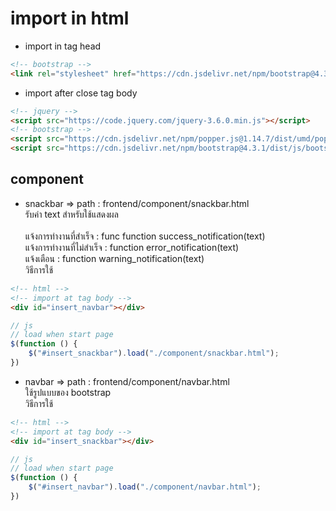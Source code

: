 # import in html

* import in tag head

```html
<!-- bootstrap -->
<link rel="stylesheet" href="https://cdn.jsdelivr.net/npm/bootstrap@4.3.1/dist/css/bootstrap.min.css" integrity="sha384-ggOyR0iXCbMQv3Xipma34MD+dH/1fQ784/j6cY/iJTQUOhcWr7x9JvoRxT2MZw1T" crossorigin="anonymous">
```

* import after close tag body

```html
<!-- jquery -->
<script src="https://code.jquery.com/jquery-3.6.0.min.js"></script>
<!-- bootstrap -->
<script src="https://cdn.jsdelivr.net/npm/popper.js@1.14.7/dist/umd/popper.min.js" integrity="sha384-UO2eT0CpHqdSJQ6hJty5KVphtPhzWj9WO1clHTMGa3JDZwrnQq4sF86dIHNDz0W1" crossorigin="anonymous"></script>
<script src="https://cdn.jsdelivr.net/npm/bootstrap@4.3.1/dist/js/bootstrap.min.js" integrity="sha384-JjSmVgyd0p3pXB1rRibZUAYoIIy6OrQ6VrjIEaFf/nJGzIxFDsf4x0xIM+B07jRM" crossorigin="anonymous"></script>
```

## component
* snackbar => path : frontend/component/snackbar.html
<br> รับค่า text สำหรับใช้แสดงผล <br>
<br> แจ้งการทำงานที่สำเร็จ : func function success_notification(text)
<br> แจ้งการทำงานที่ไม่สำเร็จ : function error_notification(text)
<br> แจ้งเตือน : function warning_notification(text)
<br> วิธีการใช้

```html
<!-- html -->
<!-- import at tag body -->
<div id="insert_navbar"></div>
```
```js
// js
// load when start page
$(function () {
    $("#insert_snackbar").load("./component/snackbar.html");    
})
```

* navbar => path : frontend/component/navbar.html
<br> ใช้รูปแบบของ bootstrap
<br> วิธีการใช้

```html
<!-- html -->
<!-- import at tag body -->
<div id="insert_snackbar"></div>
```

```js
// js
// load when start page
$(function () {
    $("#insert_navbar").load("./component/navbar.html"); 
})
```